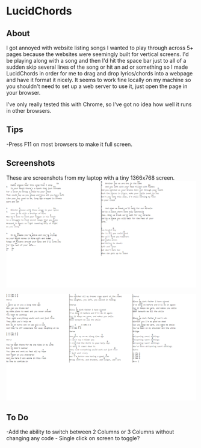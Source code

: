 # LucidChords

## About
I got annoyed with website listing songs I wanted to play through across 5+ pages because the websites were seemingly built for vertical screens. I'd be playing along with a song and then I'd hit the space bar just to all of a sudden skip several lines of the song or hit an ad or something so I made LucidChords in order for me to drag and drop lyrics/chords into a webpage and have it format it nicely. It seems to work fine locally on my machine so you shouldn't need to set up a web server to use it, just open the page in your browser.

I've only really tested this with Chrome, so I've got no idea how well it runs in other browsers.

## Tips
-Press F11 on most browsers to make it full screen.

## Screenshots

These are screenshots from my laptop with a tiny 1366x768 screen.
![2 Columns](/ExamplePictures/2columns.png?raw=true "2 Columns Example")

![3 Columns](/ExamplePictures/3columns.png?raw=true "3 Columns Example")

## To Do

-Add the ability to switch between 2 Columns or 3 Columns without changing any code - Single click on screen to toggle?
